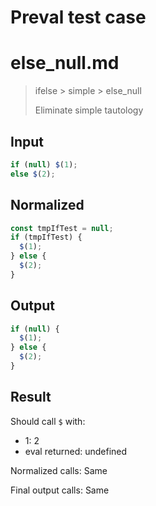 # Preval test case

# else_null.md

> ifelse > simple > else_null
>
> Eliminate simple tautology

## Input

`````js filename=intro
if (null) $(1);
else $(2);
`````

## Normalized

`````js filename=intro
const tmpIfTest = null;
if (tmpIfTest) {
  $(1);
} else {
  $(2);
}
`````

## Output

`````js filename=intro
if (null) {
  $(1);
} else {
  $(2);
}
`````

## Result

Should call `$` with:
 - 1: 2
 - eval returned: undefined

Normalized calls: Same

Final output calls: Same
